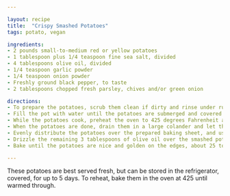 ```yaml
---

layout: recipe
title:  "Crispy Smashed Potatoes"
tags: potato, vegan

ingredients:
- 2 pounds small-to-medium red or yellow potatoes
- 1 tablespoon plus 1/4 teaspoon fine sea salt, divided
- 4 tablespoons olive oil, divided
- 1/4 teaspoon garlic powder
- 1/4 teaspoon onion powder
- Freshly ground black pepper, to taste
- 2 tablespoons chopped fresh parsley, chives and/or green onion

directions:
- To prepare the potatoes, scrub them clean if dirty and rinse under running water. Remove and discard any nubby sprouting areas. Place the potatoes in a large Dutch oven or soup pot.
- Fill the pot with water until the potatoes are submerged and covered by 1 inch of additional water. Add 1 tablespoon of the salt. Bring the mixture to a boil over medium-high heat and continue cooking until the potatoes are very easily pierced through by a fork (smaller potatoes are done around 20 minutes, and medium around 25 minutes).
- While the potatoes cook, preheat the oven to 425 degrees Fahrenheit and drizzle 1 tablespoon of the olive oil over a large, rimmed baking sheet. Brush the oil so it’s evenly distributed over the sheet.
- When the potatoes are done, drain them in a large colander and let them cool for about 5 minutes, until they can be handled safely.
- Evenly distribute the potatoes over the prepared baking sheet, and use a potato masher or a serving fork to gently smash each potato to a height of about ½ inch. (Thinner potatoes are more crispy.)
- Drizzle the remaining 3 tablespoons of olive oil over the smashed potatoes. Sprinkle the garlic powder, onion powder and remaining ¼ teaspoon salt over the potatoes. Finally, sprinkle them lightly with freshly ground black pepper.
- Bake until the potatoes are nice and golden on the edges, about 25 to 30 minutes. Sprinkle them with chopped fresh herbs, and serve hot.

---
```


These potatoes are best served fresh, but can be stored in the refrigerator, covered, for up to 5 days. To reheat, bake them in the oven at 425 until warmed through.
